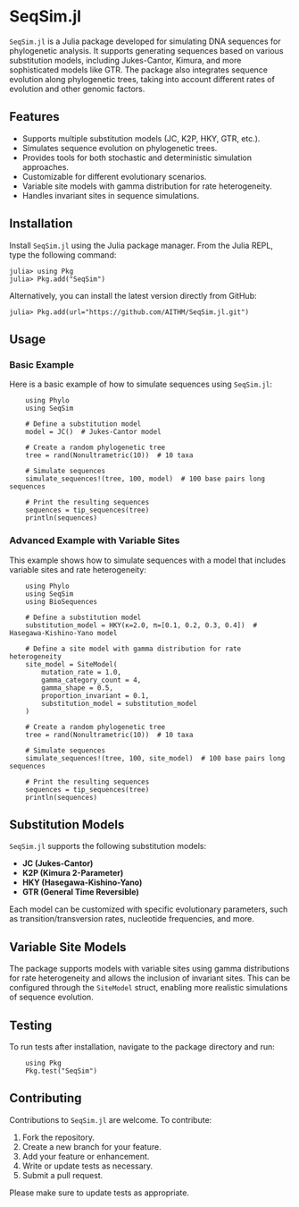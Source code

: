 # SeqSim.jl

`SeqSim.jl` is a Julia package developed for simulating DNA sequences for phylogenetic analysis. It supports generating sequences based on various substitution models, including Jukes-Cantor, Kimura, and more sophisticated models like GTR. The package also integrates sequence evolution along phylogenetic trees, taking into account different rates of evolution and other genomic factors.

## Features
- Supports multiple substitution models (JC, K2P, HKY, GTR, etc.).
- Simulates sequence evolution on phylogenetic trees.
- Provides tools for both stochastic and deterministic simulation approaches.
- Customizable for different evolutionary scenarios.
- Variable site models with gamma distribution for rate heterogeneity.
- Handles invariant sites in sequence simulations.

## Installation

Install `SeqSim.jl` using the Julia package manager. From the Julia REPL, type the following command:

    julia> using Pkg
    julia> Pkg.add("SeqSim")

Alternatively, you can install the latest version directly from GitHub:

    julia> Pkg.add(url="https://github.com/AITHM/SeqSim.jl.git")

## Usage

### Basic Example

Here is a basic example of how to simulate sequences using `SeqSim.jl`:

```
    using Phylo
    using SeqSim

    # Define a substitution model
    model = JC()  # Jukes-Cantor model

    # Create a random phylogenetic tree
    tree = rand(Nonultrametric(10))  # 10 taxa

    # Simulate sequences
    simulate_sequences!(tree, 100, model)  # 100 base pairs long sequences

    # Print the resulting sequences
    sequences = tip_sequences(tree)
    println(sequences)
```

### Advanced Example with Variable Sites

This example shows how to simulate sequences with a model that includes variable sites and rate heterogeneity:
```
    using Phylo
    using SeqSim
    using BioSequences

    # Define a substitution model
    substitution_model = HKY(κ=2.0, π=[0.1, 0.2, 0.3, 0.4])  # Hasegawa-Kishino-Yano model

    # Define a site model with gamma distribution for rate heterogeneity
    site_model = SiteModel(
        mutation_rate = 1.0,
        gamma_category_count = 4,
        gamma_shape = 0.5,
        proportion_invariant = 0.1,
        substitution_model = substitution_model
    )

    # Create a random phylogenetic tree
    tree = rand(Nonultrametric(10))  # 10 taxa

    # Simulate sequences
    simulate_sequences!(tree, 100, site_model)  # 100 base pairs long sequences

    # Print the resulting sequences
    sequences = tip_sequences(tree)
    println(sequences)
```

## Substitution Models

`SeqSim.jl` supports the following substitution models:
- **JC (Jukes-Cantor)**
- **K2P (Kimura 2-Parameter)**
- **HKY (Hasegawa-Kishino-Yano)**
- **GTR (General Time Reversible)**

Each model can be customized with specific evolutionary parameters, such as transition/transversion rates, nucleotide frequencies, and more.

## Variable Site Models

The package supports models with variable sites using gamma distributions for rate heterogeneity and allows the inclusion of invariant sites. This can be configured through the `SiteModel` struct, enabling more realistic simulations of sequence evolution.

## Testing

To run tests after installation, navigate to the package directory and run:

```
    using Pkg
    Pkg.test("SeqSim")
```


## Contributing

Contributions to `SeqSim.jl` are welcome. To contribute:
1. Fork the repository.
2. Create a new branch for your feature.
3. Add your feature or enhancement.
4. Write or update tests as necessary.
5. Submit a pull request.

Please make sure to update tests as appropriate.
